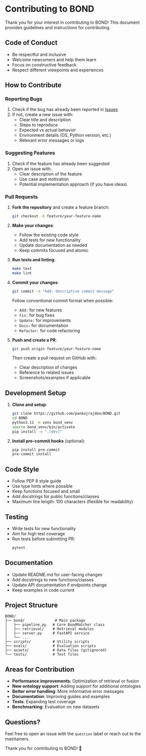 # Contributing to BOND

Thank you for your interest in contributing to BOND! This document provides guidelines and instructions for contributing.

## Code of Conduct

- Be respectful and inclusive
- Welcome newcomers and help them learn
- Focus on constructive feedback
- Respect different viewpoints and experiences

## How to Contribute

### Reporting Bugs

1. Check if the bug has already been reported in [Issues](https://github.com/pankajrajdeo/BOND/issues)
2. If not, create a new issue with:
   - Clear title and description
   - Steps to reproduce
   - Expected vs actual behavior
   - Environment details (OS, Python version, etc.)
   - Relevant error messages or logs

### Suggesting Features

1. Check if the feature has already been suggested
2. Open an issue with:
   - Clear description of the feature
   - Use case and motivation
   - Potential implementation approach (if you have ideas)

### Pull Requests

1. **Fork the repository** and create a feature branch:
   ```bash
   git checkout -b feature/your-feature-name
   ```

2. **Make your changes**:
   - Follow the existing code style
   - Add tests for new functionality
   - Update documentation as needed
   - Keep commits focused and atomic

3. **Run tests and linting**:
   ```bash
   make test
   make lint
   ```

4. **Commit your changes**:
   ```bash
   git commit -m "Add: descriptive commit message"
   ```
   Follow conventional commit format when possible:
   - `Add:` for new features
   - `Fix:` for bug fixes
   - `Update:` for improvements
   - `Docs:` for documentation
   - `Refactor:` for code refactoring

5. **Push and create a PR**:
   ```bash
   git push origin feature/your-feature-name
   ```
   Then create a pull request on GitHub with:
   - Clear description of changes
   - Reference to related issues
   - Screenshots/examples if applicable

## Development Setup

1. **Clone and setup**:
   ```bash
   git clone https://github.com/pankajrajdeo/BOND.git
   cd BOND
   python3.11 -m venv bond_venv
   source bond_venv/bin/activate
   pip install -e ".[dev]"
   ```

2. **Install pre-commit hooks** (optional):
   ```bash
   pip install pre-commit
   pre-commit install
   ```

## Code Style

- Follow PEP 8 style guide
- Use type hints where possible
- Keep functions focused and small
- Add docstrings for public functions/classes
- Maximum line length: 100 characters (flexible for readability)

## Testing

- Write tests for new functionality
- Aim for high test coverage
- Run tests before submitting PR:
   ```bash
   pytest
   ```

## Documentation

- Update README.md for user-facing changes
- Add docstrings to new functions/classes
- Update API documentation if endpoints change
- Keep examples in code current

## Project Structure

```
BOND/
├── bond/              # Main package
│   ├── pipeline.py   # Core BondMatcher class
│   ├── retrieval/    # Retrieval modules
│   ├── server.py     # FastAPI service
│   └── ...
├── scripts/          # Utility scripts
├── evals/            # Evaluation scripts
├── assets/           # Data files (gitignored)
└── tests/            # Test files
```

## Areas for Contribution

- **Performance improvements**: Optimization of retrieval or fusion
- **New ontology support**: Adding support for additional ontologies
- **Better error handling**: More informative error messages
- **Documentation**: Improving guides and examples
- **Tests**: Expanding test coverage
- **Benchmarking**: Evaluation on new datasets

## Questions?

Feel free to open an issue with the `question` label or reach out to the maintainers.

Thank you for contributing to BOND! 🎉

